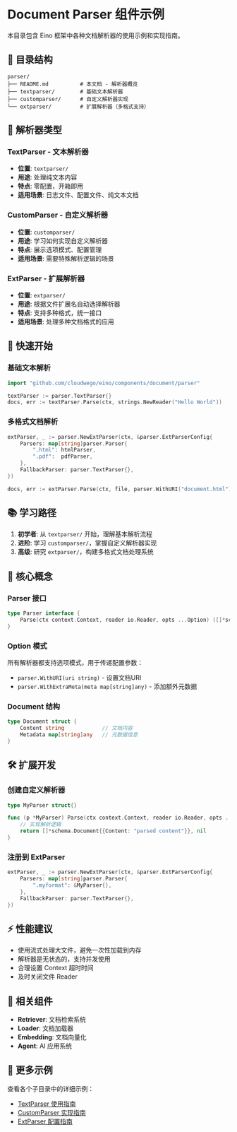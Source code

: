 # Document Parser 组件示例

本目录包含 Eino 框架中各种文档解析器的使用示例和实现指南。

## 📁 目录结构

```
parser/
├── README.md          # 本文档 - 解析器概览
├── textparser/        # 基础文本解析器
├── customparser/      # 自定义解析器实现
└── extparser/         # 扩展解析器（多格式支持）
```

## 🔧 解析器类型

### TextParser - 文本解析器
- **位置**: `textparser/`
- **用途**: 处理纯文本内容
- **特点**: 零配置，开箱即用
- **适用场景**: 日志文件、配置文件、纯文本文档

### CustomParser - 自定义解析器
- **位置**: `customparser/`
- **用途**: 学习如何实现自定义解析器
- **特点**: 展示选项模式、配置管理
- **适用场景**: 需要特殊解析逻辑的场景

### ExtParser - 扩展解析器
- **位置**: `extparser/`
- **用途**: 根据文件扩展名自动选择解析器
- **特点**: 支持多种格式，统一接口
- **适用场景**: 处理多种文档格式的应用

## 🚀 快速开始

### 基础文本解析
```go
import "github.com/cloudwego/eino/components/document/parser"

textParser := parser.TextParser{}
docs, err := textParser.Parse(ctx, strings.NewReader("Hello World"))
```

### 多格式文档解析
```go
extParser, _ := parser.NewExtParser(ctx, &parser.ExtParserConfig{
    Parsers: map[string]parser.Parser{
        ".html": htmlParser,
        ".pdf":  pdfParser,
    },
    FallbackParser: parser.TextParser{},
})

docs, err := extParser.Parse(ctx, file, parser.WithURI("document.html"))
```

## 📚 学习路径

1. **初学者**: 从 `textparser/` 开始，理解基本解析流程
2. **进阶**: 学习 `customparser/`，掌握自定义解析器实现
3. **高级**: 研究 `extparser/`，构建多格式文档处理系统

## 🎯 核心概念

### Parser 接口
```go
type Parser interface {
    Parse(ctx context.Context, reader io.Reader, opts ...Option) ([]*schema.Document, error)
}
```

### Option 模式
所有解析器都支持选项模式，用于传递配置参数：
- `parser.WithURI(uri string)` - 设置文档URI
- `parser.WithExtraMeta(meta map[string]any)` - 添加额外元数据

### Document 结构
```go
type Document struct {
    Content string            // 文档内容
    Metadata map[string]any   // 元数据信息
}
```

## 🛠️ 扩展开发

### 创建自定义解析器
```go
type MyParser struct{}

func (p *MyParser) Parse(ctx context.Context, reader io.Reader, opts ...parser.Option) ([]*schema.Document, error) {
    // 实现解析逻辑
    return []*schema.Document{{Content: "parsed content"}}, nil
}
```

### 注册到 ExtParser
```go
extParser, _ := parser.NewExtParser(ctx, &parser.ExtParserConfig{
    Parsers: map[string]parser.Parser{
        ".myformat": &MyParser{},
    },
    FallbackParser: parser.TextParser{},
})
```

## ⚡ 性能建议

- 使用流式处理大文件，避免一次性加载到内存
- 解析器是无状态的，支持并发使用
- 合理设置 Context 超时时间
- 及时关闭文件 Reader

## 🔗 相关组件

- **Retriever**: 文档检索系统
- **Loader**: 文档加载器
- **Embedding**: 文档向量化
- **Agent**: AI 应用系统

## 📖 更多示例

查看各个子目录中的详细示例：
- [TextParser 使用指南](./textparser/README.md)
- [CustomParser 实现指南](./customparser/README.md)
- [ExtParser 配置指南](./extparser/README.md)